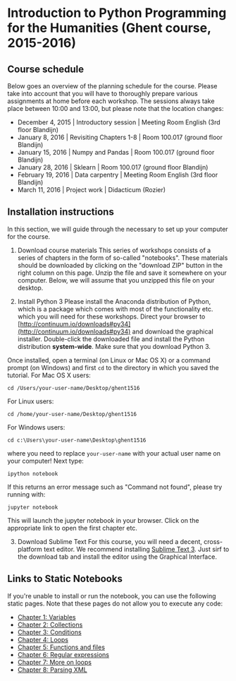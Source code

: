 # Introduction to Python Programming for the Humanities (Ghent course, 2015-2016)

## Course schedule

Below goes an overview of the planning schedule for the course. Please take into account that you will have to thoroughly prepare various assignments at home before each workshop. The sessions always take place between 10:00 and 13:00, but please note that the location changes:

- December 4, 2015 | Introductory session | Meeting Room English (3rd floor Blandijn)
- January 8, 2016 | Revisiting Chapters 1-8 | Room 100.017 (ground floor Blandijn)
- January 15, 2016 | Numpy and Pandas | Room 100.017 (ground floor Blandijn)
- January 28, 2016 | Sklearn | Room 100.017 (ground floor Blandijn)
- February 19, 2016 | Data carpentry | Meeting Room English (3rd floor Blandijn)
- March 11, 2016 | Project work | Didacticum (Rozier)

## Installation instructions
In this section, we will guide through the necessary to set up your computer for the course.

1. Download course materials
This series of workshops consists of a series of chapters in the form of so-called "notebooks". These materials should be downloaded by clicking on the "download ZIP" button in the right column on this page. Unzip the file and save it somewhere on your computer. Below, we will assume that you unzipped this file on your desktop. 

2. Install Python 3
Please install the Anaconda distribution of Python, which is a package which comes with most of the functionality etc. which you will need for these workshops. Direct your browser to [http://continuum.io/downloads#py34](http://continuum.io/downloads#py34) and download the graphical installer. Double-click the downloaded file and install the Python distribution **system-wide**. Make sure that you download Python 3.

Once installed, open a terminal (on Linux or Mac OS X) or a command prompt (on Windows) and first `cd` to the directory in which you saved the tutorial. For Mac OS X users:

    cd /Users/your-user-name/Desktop/ghent1516

For Linux users:

    cd /home/your-user-name/Desktop/ghent1516

For Windows users:

    cd c:\Users\your-user-name\Desktop\ghent1516

where you need to replace `your-user-name` with your actual user name on your computer! Next type:

    ipython notebook

If this returns an error message such as "Command not found", please try running with:

    jupyter notebook

This will launch the jupyter notebook in your browser. Click on the appropriate link to open the first chapter etc. 

3. Download Sublime Text
For this course, you will need a decent, cross-platform text editor. We recommend installing [Sublime Text 3](http://www.sublimetext.com/3). Just sirf to the download tab and install the editor using the Graphical Interface.


## Links to Static Notebooks

If you're unable to install or run the notebook, you can use the following static pages. Note that these pages do not allow you to execute any code:

- [Chapter 1: Variables](https://github.com/mikekestemont/ghent1516/blob/master/Chapter%201%20-%20Variables.ipynb)
- [Chapter 2: Collections](https://github.com/mikekestemont/ghent1516/blob/master/Chapter%202%20-%20Collections.ipynb)
- [Chapter 3: Conditions](https://github.com/mikekestemont/ghent1516/blob/master/Chapter%203%20-%20Conditions.ipynb)
- [Chapter 4: Loops](https://github.com/mikekestemont/ghent1516/blob/master/Chapter%204%20-%20Loops.ipynb)
- [Chapter 5: Functions and files](https://github.com/mikekestemont/ghent1516/blob/master/Chapter%205%20-%20Functions%20and%20Files.ipynb)
- [Chapter 6: Regular expressions](https://github.com/mikekestemont/ghent1516/blob/master/Chapter%206%20-%20Regular%20Expressions.ipynb)
- [Chapter 7: More on loops](https://github.com/mikekestemont/ghent1516/blob/master/Chapter%207%20-%20More%20on%20Loops.ipynb)
- [Chapter 8: Parsing XML](https://github.com/mikekestemont/ghent1516/blob/master/Chapter%208%20-%20Parsing%20XML.ipynb)
